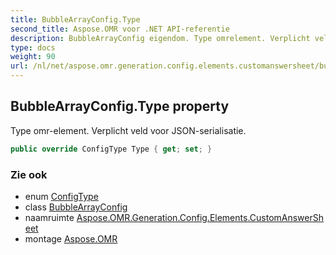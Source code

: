 ```yaml
---
title: BubbleArrayConfig.Type
second_title: Aspose.OMR voor .NET API-referentie
description: BubbleArrayConfig eigendom. Type omrelement. Verplicht veld voor JSONserialisatie.
type: docs
weight: 90
url: /nl/net/aspose.omr.generation.config.elements.customanswersheet/bubblearrayconfig/type/
---
```

## BubbleArrayConfig.Type property

Type omr-element. Verplicht veld voor JSON-serialisatie.

```csharp
public override ConfigType Type { get; set; }
```

### Zie ook

* enum [ConfigType](../../../aspose.omr.generation.config.enums/configtype/)
* class [BubbleArrayConfig](../)
* naamruimte [Aspose.OMR.Generation.Config.Elements.CustomAnswerSheet](../../bubblearrayconfig/)
* montage [Aspose.OMR](../../../)


